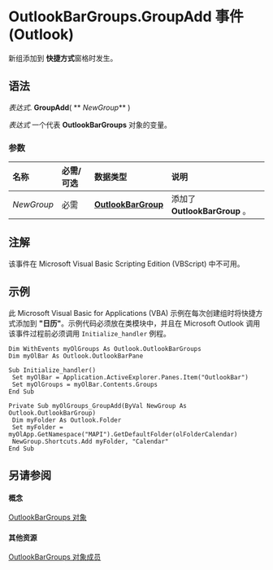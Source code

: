 
# OutlookBarGroups.GroupAdd 事件 (Outlook)

新组添加到 **快捷方式**窗格时发生。


## 语法

 _表达式_. **GroupAdd**( ** _NewGroup_** )

 _表达式_ 一个代表 **OutlookBarGroups** 对象的变量。


### 参数



|**名称**|**必需/可选**|**数据类型**|**说明**|
|:-----|:-----|:-----|:-----|
| _NewGroup_|必需|**[OutlookBarGroup](4ccc4213-5a57-7a8b-4ce5-869a096bd096.md)**|添加了 **OutlookBarGroup** 。|

## 注解

该事件在 Microsoft Visual Basic Scripting Edition (VBScript) 中不可用。


## 示例

此 Microsoft Visual Basic for Applications (VBA) 示例在每次创建组时将快捷方式添加到 **"日历"**。示例代码必须放在类模块中，并且在 Microsoft Outlook 调用该事件过程前必须调用  `Initialize_handler` 例程。


```
Dim WithEvents myOlGroups As Outlook.OutlookBarGroups 
Dim myOlBar As Outlook.OutlookBarPane 
 
Sub Initialize_handler() 
 Set myOlBar = Application.ActiveExplorer.Panes.Item("OutlookBar") 
 Set myOlGroups = myOlBar.Contents.Groups 
End Sub 
 
Private Sub myOlGroups_GroupAdd(ByVal NewGroup As Outlook.OutlookBarGroup) 
 Dim myFolder As Outlook.Folder 
 Set myFolder = myOlApp.GetNamespace("MAPI").GetDefaultFolder(olFolderCalendar) 
 NewGroup.Shortcuts.Add myFolder, "Calendar" 
End Sub
```


## 另请参阅


#### 概念


[OutlookBarGroups 对象](bb5fef46-b15a-51c3-0adf-f94e9da6c921.md)
#### 其他资源


[OutlookBarGroups 对象成员](03d3982b-1cc8-f6ad-7964-e34a5a4505d7.md)